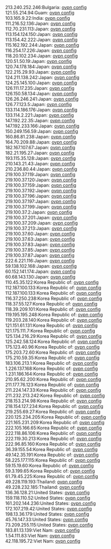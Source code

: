 213.240.252.246:Bulgaria: [ovpn config](vpn/213_240_252_246.ovpn)  
121.55.214.94:Guam: [ovpn config](vpn/121_55_214_94.ovpn)  
103.165.9.22:India: [ovpn config](vpn/103_165_9_22.ovpn)  
111.216.52.136:Japan: [ovpn config](vpn/111_216_52_136.ovpn)  
112.70.231.113:Japan: [ovpn config](vpn/112_70_231_113.ovpn)  
113.154.124.150:Japan: [ovpn config](vpn/113_154_124_150.ovpn)  
113.154.42.222:Japan: [ovpn config](vpn/113_154_42_222.ovpn)  
115.162.192.244:Japan: [ovpn config](vpn/115_162_192_244.ovpn)  
116.254.17.226:Japan: [ovpn config](vpn/116_254_17_226.ovpn)  
118.20.102.234:Japan: [ovpn config](vpn/118_20_102_234.ovpn)  
120.51.50.19:Japan: [ovpn config](vpn/120_51_50_19.ovpn)  
120.74.178.184:Japan: [ovpn config](vpn/120_74_178_184.ovpn)  
122.215.29.93:Japan: [ovpn config](vpn/122_215_29_93.ovpn)  
124.211.138.242:Japan: [ovpn config](vpn/124_211_138_242.ovpn)  
124.25.145.100:Japan: [ovpn config](vpn/124_25_145_100.ovpn)  
126.111.17.235:Japan: [ovpn config](vpn/126_111_17_235.ovpn)  
126.150.58.134:Japan: [ovpn config](vpn/126_150_58_134.ovpn)  
126.26.246.241:Japan: [ovpn config](vpn/126_26_246_241.ovpn)  
126.77.123.5:Japan: [ovpn config](vpn/126_77_123_5.ovpn)  
133.114.186.176:Japan: [ovpn config](vpn/133_114_186_176.ovpn)  
133.114.2.221:Japan: [ovpn config](vpn/133_114_2_221.ovpn)  
147.192.22.35:Japan: [ovpn config](vpn/147_192_22_35.ovpn)  
147.192.233.166:Japan: [ovpn config](vpn/147_192_233_166.ovpn)  
150.249.156.59:Japan: [ovpn config](vpn/150_249_156_59.ovpn)  
160.86.81.238:Japan: [ovpn config](vpn/160_86_81_238.ovpn)  
164.70.209.88:Japan: [ovpn config](vpn/164_70_209_88.ovpn)  
182.167.107.67:Japan: [ovpn config](vpn/182_167_107_67.ovpn)  
182.21.195.27:Japan: [ovpn config](vpn/182_21_195_27.ovpn)  
193.115.35.128:Japan: [ovpn config](vpn/193_115_35_128.ovpn)  
210.143.21.43:Japan: [ovpn config](vpn/210_143_21_43.ovpn)  
210.236.80.44:Japan: [ovpn config](vpn/210_236_80_44.ovpn)  
219.100.37.119:Japan: [ovpn config](vpn/219_100_37_119.ovpn)  
219.100.37.120:Japan: [ovpn config](vpn/219_100_37_120.ovpn)  
219.100.37.159:Japan: [ovpn config](vpn/219_100_37_159.ovpn)  
219.100.37.192:Japan: [ovpn config](vpn/219_100_37_192.ovpn)  
219.100.37.196:Japan: [ovpn config](vpn/219_100_37_196.ovpn)  
219.100.37.197:Japan: [ovpn config](vpn/219_100_37_197.ovpn)  
219.100.37.199:Japan: [ovpn config](vpn/219_100_37_199.ovpn)  
219.100.37.2:Japan: [ovpn config](vpn/219_100_37_2.ovpn)  
219.100.37.201:Japan: [ovpn config](vpn/219_100_37_201.ovpn)  
219.100.37.209:Japan: [ovpn config](vpn/219_100_37_209.ovpn)  
219.100.37.213:Japan: [ovpn config](vpn/219_100_37_213.ovpn)  
219.100.37.60:Japan: [ovpn config](vpn/219_100_37_60.ovpn)  
219.100.37.63:Japan: [ovpn config](vpn/219_100_37_63.ovpn)  
219.100.37.83:Japan: [ovpn config](vpn/219_100_37_83.ovpn)  
219.100.37.85:Japan: [ovpn config](vpn/219_100_37_85.ovpn)  
219.100.37.87:Japan: [ovpn config](vpn/219_100_37_87.ovpn)  
222.6.221.116:Japan: [ovpn config](vpn/222_6_221_116.ovpn)  
59.138.102.168:Japan: [ovpn config](vpn/59_138_102_168.ovpn)  
60.152.141.174:Japan: [ovpn config](vpn/60_152_141_174.ovpn)  
60.68.143.130:Japan: [ovpn config](vpn/60_68_143_130.ovpn)  
110.45.35.122:Korea Republic of: [ovpn config](vpn/110_45_35_122.ovpn)  
112.187.100.133:Korea Republic of: [ovpn config](vpn/112_187_100_133.ovpn)  
112.187.100.133:Korea Republic of: [ovpn config](vpn/112_187_100_133.ovpn)  
116.37.250.238:Korea Republic of: [ovpn config](vpn/116_37_250_238.ovpn)  
118.37.55.127:Korea Republic of: [ovpn config](vpn/118_37_55_127.ovpn)  
118.39.209.101:Korea Republic of: [ovpn config](vpn/118_39_209_101.ovpn)  
119.195.195.248:Korea Republic of: [ovpn config](vpn/119_195_195_248.ovpn)  
119.203.28.140:Korea Republic of: [ovpn config](vpn/119_203_28_140.ovpn)  
121.151.61.131:Korea Republic of: [ovpn config](vpn/121_151_61_131.ovpn)  
121.175.111.7:Korea Republic of: [ovpn config](vpn/121_175_111_7.ovpn)  
125.134.216.29:Korea Republic of: [ovpn config](vpn/125_134_216_29.ovpn)  
125.242.58.124:Korea Republic of: [ovpn config](vpn/125_242_58_124.ovpn)  
175.123.40.96:Korea Republic of: [ovpn config](vpn/175_123_40_96.ovpn)  
175.203.72.60:Korea Republic of: [ovpn config](vpn/175_203_72_60.ovpn)  
175.210.59.35:Korea Republic of: [ovpn config](vpn/175_210_59_35.ovpn)  
183.106.213.1:Korea Republic of: [ovpn config](vpn/183_106_213_1.ovpn)  
1.226.137.168:Korea Republic of: [ovpn config](vpn/1_226_137_168.ovpn)  
1.231.186.164:Korea Republic of: [ovpn config](vpn/1_231_186_164.ovpn)  
210.95.62.200:Korea Republic of: [ovpn config](vpn/210_95_62_200.ovpn)  
211.177.76.123:Korea Republic of: [ovpn config](vpn/211_177_76_123.ovpn)  
211.224.147.33:Korea Republic of: [ovpn config](vpn/211_224_147_33.ovpn)  
211.232.213.242:Korea Republic of: [ovpn config](vpn/211_232_213_242.ovpn)  
218.153.214.98:Korea Republic of: [ovpn config](vpn/218_153_214_98.ovpn)  
218.154.127.234:Korea Republic of: [ovpn config](vpn/218_154_127_234.ovpn)  
219.255.69.27:Korea Republic of: [ovpn config](vpn/219_255_69_27.ovpn)  
220.125.234.205:Korea Republic of: [ovpn config](vpn/220_125_234_205.ovpn)  
221.165.231.209:Korea Republic of: [ovpn config](vpn/221_165_231_209.ovpn)  
222.105.166.65:Korea Republic of: [ovpn config](vpn/222_105_166_65.ovpn)  
222.118.86.106:Korea Republic of: [ovpn config](vpn/222_118_86_106.ovpn)  
222.119.30.213:Korea Republic of: [ovpn config](vpn/222_119_30_213.ovpn)  
222.96.85.160:Korea Republic of: [ovpn config](vpn/222_96_85_160.ovpn)  
36.39.155.54:Korea Republic of: [ovpn config](vpn/36_39_155_54.ovpn)  
49.142.35.191:Korea Republic of: [ovpn config](vpn/49_142_35_191.ovpn)  
58.225.177.115:Korea Republic of: [ovpn config](vpn/58_225_177_115.ovpn)  
59.15.19.60:Korea Republic of: [ovpn config](vpn/59_15_19_60.ovpn)  
59.3.199.65:Korea Republic of: [ovpn config](vpn/59_3_199_65.ovpn)  
61.79.45.225:Korea Republic of: [ovpn config](vpn/61_79_45_225.ovpn)  
49.228.119.193:Thailand: [ovpn config](vpn/49_228_119_193.ovpn)  
49.228.232.185:Thailand: [ovpn config](vpn/49_228_232_185.ovpn)  
136.36.128.21:United States: [ovpn config](vpn/136_36_128_21.ovpn)  
159.118.110.52:United States: [ovpn config](vpn/159_118_110_52.ovpn)  
161.202.144.236:United States: [ovpn config](vpn/161_202_144_236.ovpn)  
172.107.219.42:United States: [ovpn config](vpn/172_107_219_42.ovpn)  
198.13.36.179:United States: [ovpn config](vpn/198_13_36_179.ovpn)  
45.76.147.33:United States: [ovpn config](vpn/45_76_147_33.ovpn)  
73.209.255.115:United States: [ovpn config](vpn/73_209_255_115.ovpn)  
183.81.13.139:Viet Nam: [ovpn config](vpn/183_81_13_139.ovpn)  
1.54.111.83:Viet Nam: [ovpn config](vpn/1_54_111_83.ovpn)  
42.118.195.72:Viet Nam: [ovpn config](vpn/42_118_195_72.ovpn)  
